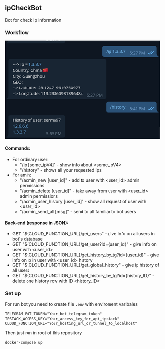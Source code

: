 ## ipCheckBot
Bot for check ip information
### Workflow
![](screenshots/bot_work_flow.png)
#### Commands:
- For ordinary user:
  - "/ip [some_ipV4]" - show info about <some_ipV4> 
  - "/history" - shows all your requested ips
- For amin:
  - "/admin_new [user_id]" - add to user with <user_id> admin permissions
  - "/admin_delete [user_id]" - take away from user with <user_id> admin permissions
  - "/admin_user_history [user_id]" - show all request of user with <user_id>
  - "/admin_send_all [msg]" - send <msg> to all familiar to bot users

#### Back-end (response in JSON):
- GET "${CLOUD_FUNCTION_URL}/get_users" - give info on all users in bot's database
- GET "${CLOUD_FUNCTION_URL}/get_user?id={user_id}" - give info on user with <user_id>
- GET "${CLOUD_FUNCTION_URL}/get_history_by_tg?id={user_id}" - give info on ip in user with <user_id> history
- GET "${CLOUD_FUNCTION_URL}/get_global_history" - give ip history of all users
- GET "${CLOUD_FUNCTION_URL}/get_history_by_tg?id={history_ID}" - delete one history row with ID <history_ID>

### Set up
For run bot you need to create file `.env` with enviroment varibales:
```env
TELEGRAM_BOT_TOKEN="Your_bot_telegram_token"
IPSTACK_ACCESS_KEY="Your_access_key_for_api_ipstack"
CLOUD_FUNCTION_URL="Your_hosting_url_or_tunnel_to_localhost"
```
Then just run in root of this repository
```shell
docker-compose up
```
